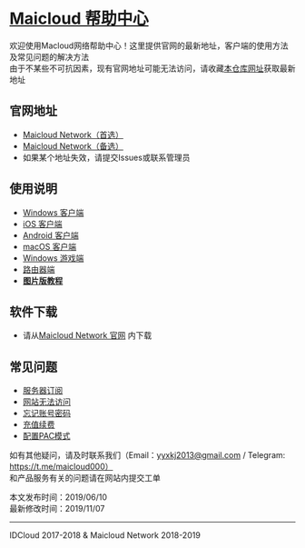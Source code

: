 # [Maicloud 帮助中心](/README.md)

欢迎使用Macloud网络帮助中心！这里提供官网的最新地址，客户端的使用方法及常见问题的解决方法  
由于不某些不可抗因素，现有官网地址可能无法访问，请收藏[本仓库网址](https://github.com/yyxkj2013/Maicloud)获取最新地址

## 官网地址
- [Maicloud Network（首选）](https://www.maicloud.vip) 
- [Maicloud Network（备选）](https://maicloud.vip) 
- 如果某个地址失效，请提交Issues或联系管理员

## 使用说明
- [Windows 客户端](/help/windows.md)
- [iOS 客户端](help/ios.md)
- [Android 客户端](help/android.md)
- [macOS 客户端](help/macos.md)
- [Windows 游戏端](help/sstap.md)
- [路由器端](help/router.md)
- [**图片版教程**](https://www.maicloud.vip/user/announcement)

## 软件下载
- 请从[Maicloud Network 官网](https://www.maicloud.vip) 内下载

## 常见问题
- [服务器订阅](help/issues.md)
- [网站无法访问](help/issues.md)
- [忘记账号密码](help/issues.md)
- [充值续费](help/issues.md)
- [配置PAC模式](help/issues.md)


如有其他疑问，请及时联系我们（Email：yyxkj2013@gmail.com / Telegram: https://t.me/maicloud000）  
和产品服务有关的问题请在网站内提交工单 

本文发布时间：2019/06/10  
最新修改时间：2019/11/07  

---

IDCloud 2017-2018 & Maicloud Network 2018-2019
